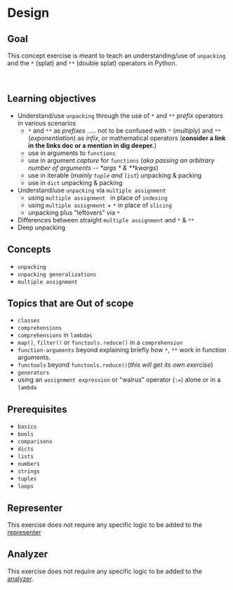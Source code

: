 # Design

## Goal

This concept exercise is meant to teach an understanding/use of `unpacking` and the `*` (splat) and `**` (double splat) operators in Python.

<br>

## Learning objectives

- Understand/use `unpacking` through the use of `*` and `**` _prefix_ operators in various scenarios
  - `*` and `**` as _prefixes_ ..... not to be confused with `*` (_multiply_) and `**` (_exponentiation_) as _infix_, or mathematical operators (**consider a link in the links doc or a mention in dig deeper.**)
  - use in arguments to `functions`
  - use in argument _capture_ for `functions` (_aka passing an arbitrary number of arguments -- *args * & \*\*kwargs_)
  - use in iterable (_mainly `tuple` and `list`_) unpacking & packing
  - use in `dict` unpacking & packing
- Understand/use `unpacking` via `multiple assignment`
  - using `multiple assignment ` in place of `indexing`
  - using `multiple assignment` + `*` in place of `slicing`
  - unpacking plus "leftovers" via `*`
- Differences between straight `multiple assignment` and `*` & `**`
- Deep unpacking

## Concepts

- `unpacking`
- `unpacking generalizations`
- `multiple assignment`

## Topics that are Out of scope

- `classes`
- `comprehensions`
- `comprehensions` in `lambdas`
- `map()`, `filter()` or `functools.reduce()` in a `comprehension`
- `function-arguments` beyond explaining briefly how `*`, `**` work in function arguments.
- `functools` beyond `functools.reduce()`(_this will get its own exercise_)
- `generators`
- using an `assignment expression` or "walrus" operator (`:=`) alone or in a `lambda`

## Prerequisites

- `basics`
- `bools`
- `comparisons`
- `dicts`
- `lists`
- `numbers`
- `strings`
- `tuples`
- `loops`

## Representer

This exercise does not require any specific logic to be added to the [representer][representer]

## Analyzer

This exercise does not require any specific logic to be added to the [analyzer][analyzer].

[analyzer]: https://github.com/exercism/python-analyzer
[representer]: https://github.com/exercism/python-representer

